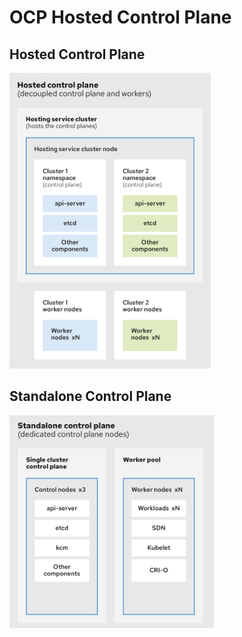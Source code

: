 # OCP Hosted Control Plane

## Hosted Control Plane

 ![Hosted CP](images/ocp-hostedcp.png) 


## Standalone Control Plane

 ![StandAlone](images/ocp-standalone.png)  

